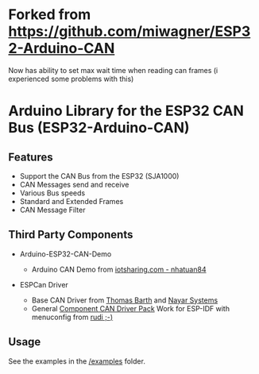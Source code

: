 # Forked from https://github.com/miwagner/ESP32-Arduino-CAN
Now has ability to set max wait time when reading can frames (i experienced some problems with this)

# Arduino Library for the ESP32 CAN Bus (ESP32-Arduino-CAN)

## Features

* Support the CAN Bus from the ESP32 (SJA1000)
* CAN Messages send and receive 
* Various Bus speeds
* Standard and Extended Frames
* CAN Message Filter



## Third Party Components

- Arduino-ESP32-CAN-Demo
  - Arduino CAN Demo from [iotsharing.com - nhatuan84](https://github.com/nhatuan84/arduino-esp32-can-demo)

- ESPCan Driver 
  - Base CAN Driver from [Thomas Barth](https://github.com/ThomasBarth/ESP32-CAN-Driver) and [Nayar Systems](https://github.com/nayarsystems/ESP32-CAN-Driver)
  - General [Component CAN Driver Pack](https://github.com/ESP32DE/ESP32-CAN-Driver/tree/Component_CAN_Driver_Pack) Work for ESP-IDF with menuconfig from [rudi ;-)](http://esp32.de)

## Usage

See the examples in the [/examples](examples) folder.
